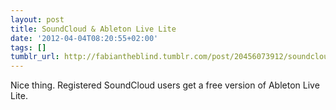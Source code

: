 ```yaml
---
layout: post
title: SoundCloud & Ableton Live Lite
date: '2012-04-04T08:20:55+02:00'
tags: []
tumblr_url: http://fabiantheblind.tumblr.com/post/20456073912/soundcloud-ableton-live-lite
---
```

Nice thing. Registered SoundCloud users get a free version of Ableton Live Lite.
